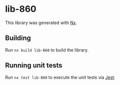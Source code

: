 # lib-860

This library was generated with [Nx](https://nx.dev).

## Building

Run `nx build lib-860` to build the library.

## Running unit tests

Run `nx test lib-860` to execute the unit tests via [Jest](https://jestjs.io).
